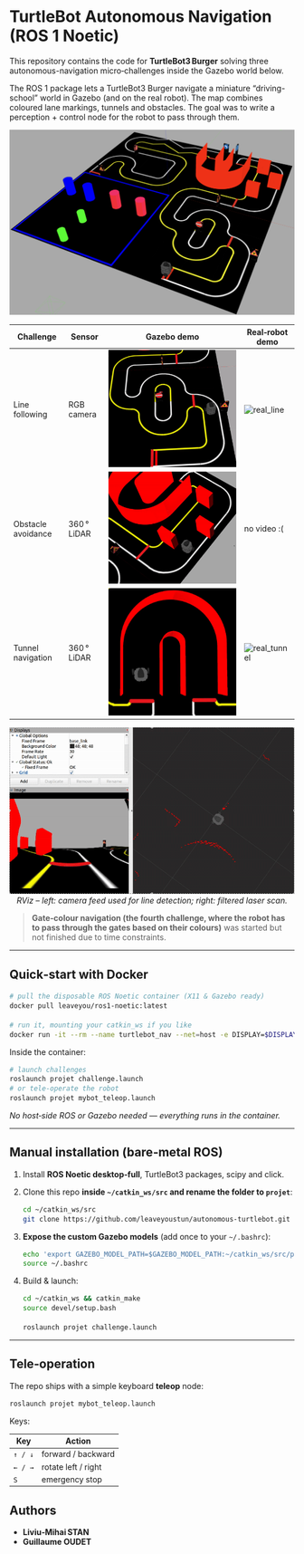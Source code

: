 # TurtleBot Autonomous Navigation (ROS 1 Noetic)



This repository contains the code for **TurtleBot3 Burger** solving three autonomous-navigation micro‑challenges inside the Gazebo world below.

The ROS 1 package lets a TurtleBot3 Burger navigate a miniature “driving-school” world in Gazebo (and on the real robot). The map combines coloured lane markings, tunnels and obstacles. The goal was to write a perception + control node for the robot to pass through them.


<p align="center">
  <img src="assets/world.png" width="680" alt="Gazebo world overview">
</p>

| Challenge | Sensor | Gazebo demo | Real‑robot demo |
|-----------|--------|-------------|-----------------|
| Line following | RGB camera | ![line_following](assets/line_following.gif) | ![real_line](assets/real_robot_line.gif) |
| Obstacle avoidance | 360 ° LiDAR | ![obstacle](assets/obstacle_avoidance.gif) | no video :(|
| Tunnel navigation | 360 ° LiDAR | ![tunnel](assets/tunnel_navigation.gif) | ![real_tunnel](assets/real_robot_tunnel.gif) |

<p align="center">
  <img src="assets/rviz.gif" width="750" alt="RViz camera & LiDAR view">
  <br><em>RViz – left: camera feed used for line detection; right: filtered laser scan.</em>
</p>

> **Gate‑colour navigation (the fourth challenge, where the robot has to pass through the gates based on their colours)** was started but not finished due to time constraints.

---

## Quick‑start with Docker 

```bash
# pull the disposable ROS Noetic container (X11 & Gazebo ready)
docker pull leaveyou/ros1-noetic:latest

# run it, mounting your catkin_ws if you like
docker run -it --rm --name turtlebot_nav --net=host -e DISPLAY=$DISPLAY -v /tmp/.X11-unix:/tmp/.X11-unix leaveyou/ros1-noetic:latest
```

Inside the container:

```bash
# launch challenges
roslaunch projet challenge.launch
# or tele‑operate the robot
roslaunch projet mybot_teleop.launch
```

*No host‑side ROS or Gazebo needed — everything runs in the container.*

---

## Manual installation (bare‑metal ROS)

1. Install **ROS Noetic desktop‑full**, TurtleBot3 packages, scipy and click.  
2. Clone this repo **inside `~/catkin_ws/src` and rename the folder to `projet`**:

   ```bash
   cd ~/catkin_ws/src
   git clone https://github.com/leaveyoustun/autonomous-turtlebot.git projet
   ```

3. **Expose the custom Gazebo models** (add once to your `~/.bashrc`):

   ```bash
   echo 'export GAZEBO_MODEL_PATH=$GAZEBO_MODEL_PATH:~/catkin_ws/src/projet/worlds/model' >> ~/.bashrc
   source ~/.bashrc
   ```

4. Build & launch:

   ```bash
   cd ~/catkin_ws && catkin_make
   source devel/setup.bash

   roslaunch projet challenge.launch 
   ```

---

## Tele‑operation

The repo ships with a simple keyboard **teleop** node:

```bash
roslaunch projet mybot_teleop.launch
```

Keys:

| Key | Action |
|-----|--------|
| `↑ / ↓` | forward / backward |
| `← / →` | rotate left / right |
| `S` | emergency stop |


## Authors

* **Liviu‑Mihai STAN**  
* **Guillaume OUDET** 




